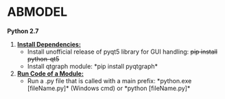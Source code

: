 # ABMODEL
**Python 2.7**
1. <ins>**Install Dependencies:**</ins>
    <ul>
      <li>
          Install unofficial release of pyqt5 library for GUI handling: <s>pip install python-qt5</s>
      </li>
      <li>
        Install qtgraph module: *pip install pyqtgraph*
      </li>
    </ul>
2. <ins>**Run Code of a Module:**</ins>
    <ul>
        <li>
            Run a .py file that is called with a main prefix: *python.exe [fileName.py]* (Windows cmd) or *python [fileName.py]*
        </li>
    </ul>
    
